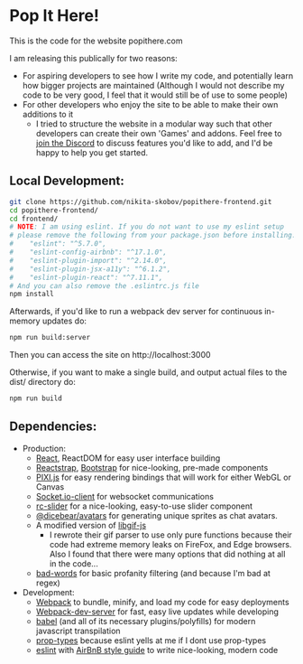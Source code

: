 # Pop It Here!

This is the code for the website popithere.com

I am releasing this publically for two reasons:

- For aspiring developers to see how I write my code, and potentially learn how bigger projects are maintained (Although I would not describe my code to be very good, I feel that it would still be of use to some people)
- For other developers who enjoy the site to be able to make their own additions to it
  - I tried to structure the website in a modular way such that other developers can create their own 'Games' and addons. Feel free to [join the Discord](https://discord.gg/WgppuWr) to discuss features you'd like to add, and I'd be happy to help you get started.

## Local Development:

```sh
git clone https://github.com/nikita-skobov/popithere-frontend.git
cd popithere-frontend/
cd frontend/
# NOTE: I am using eslint. If you do not want to use my eslint setup
# please remove the following from your package.json before installing:
#    "eslint": "^5.7.0",
#    "eslint-config-airbnb": "^17.1.0",
#    "eslint-plugin-import": "^2.14.0",
#    "eslint-plugin-jsx-a11y": "^6.1.2",
#    "eslint-plugin-react": "^7.11.1",
# And you can also remove the .eslintrc.js file
npm install
```

Afterwards, if you'd like to run a webpack dev server for continuous in-memory updates do:

```sh
npm run build:server
```

Then you can access the site on http://localhost:3000

Otherwise, if you want to make a single build, and output actual files to the dist/ directory do:

```sh
npm run build
```

## Dependencies:

- Production:
  - [React](https://github.com/facebook/react), ReactDOM for easy user interface building
  - [Reactstrap](https://github.com/reactstrap/reactstrap), [Bootstrap](https://www.npmjs.com/package/bootstrap) for nice-looking, pre-made components
  - [PIXI.js](https://github.com/pixijs/pixi.js/) for easy rendering bindings that will work for either WebGL or Canvas
  - [Socket.io-client](https://github.com/socketio/socket.io-client) for websocket communications
  - [rc-slider](https://www.npmjs.com/package/rc-slider) for a nice-looking, easy-to-use slider component
  - [@dicebear/avatars](https://avatars.dicebear.com/) for generating unique sprites as chat avatars.
  - A modified version of [libgif-js](https://github.com/buzzfeed/libgif-js)
    - I rewrote their gif parser to use only pure functions because their code had extreme memory leaks on FireFox, and Edge browsers. Also I found that there were many options that did nothing at all in the code...
  - [bad-words](https://www.npmjs.com/package/bad-words) for basic profanity filtering (and because I'm bad at regex)
- Development:
  - [Webpack](https://github.com/webpack/webpack) to bundle, minify, and load my code for easy deployments
  - [Webpack-dev-server](https://github.com/webpack/webpack-dev-server) for fast, easy live updates while developing
  - [babel](https://github.com/babel/babel) (and all of its necessary plugins/polyfills) for modern javascript transpilation
  - [prop-types](https://www.npmjs.com/package/prop-types) because eslint yells at me if I dont use prop-types
  - [eslint](https://www.npmjs.com/package/eslint) with [AirBnB style guide](https://www.npmjs.com/package/eslint-config-airbnb) to write nice-looking, modern code